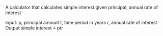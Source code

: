 A calculator that calculates simple interest given principal, annual rate of interest

Input:
   p, principal amount
   t, time period in years
   r, annual rate of interest
Output
   simple interest = p*t*r
